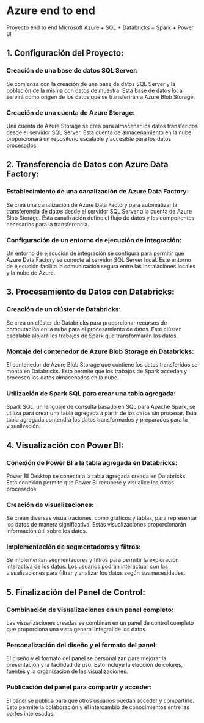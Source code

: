 # Azure end to end
Proyecto end to end Microsoft Azure + SQL + Databricks + Spark + Power BI 

## 1. Configuración del Proyecto:

### Creación de una base de datos SQL Server:
Se comienza con la creación de una base de datos SQL Server y la población de la misma con datos de muestra. Esta base de datos local servirá como origen de los datos que se transferirán a Azure Blob Storage.

### Creación de una cuenta de Azure Storage: 
Una cuenta de Azure Storage se crea para almacenar los datos transferidos desde el servidor SQL Server. Esta cuenta de almacenamiento en la nube proporcionará un repositorio escalable y accesible para los datos procesados.

## 2. Transferencia de Datos con Azure Data Factory:

### Establecimiento de una canalización de Azure Data Factory: 
Se crea una canalización de Azure Data Factory para automatizar la transferencia de datos desde el servidor SQL Server a la cuenta de Azure Blob Storage. Esta canalización define el flujo de datos y los componentes necesarios para la transferencia.

### Configuración de un entorno de ejecución de integración:
Un entorno de ejecución de integración se configura para permitir que Azure Data Factory se conecte al servidor SQL Server local. Este entorno de ejecución facilita la comunicación segura entre las instalaciones locales y la nube de Azure.

## 3. Procesamiento de Datos con Databricks:

### Creación de un clúster de Databricks: 
Se crea un clúster de Databricks para proporcionar recursos de computación en la nube para el procesamiento de datos. Este clúster escalable alojará los trabajos de Spark que transformarán los datos.

### Montaje del contenedor de Azure Blob Storage en Databricks: 
El contenedor de Azure Blob Storage que contiene los datos transferidos se monta en Databricks. Esto permite que los trabajos de Spark accedan y procesen los datos almacenados en la nube.

### Utilización de Spark SQL para crear una tabla agregada: 
Spark SQL, un lenguaje de consulta basado en SQL para Apache Spark, se utiliza para crear una tabla agregada a partir de los datos sin procesar. Esta tabla agregada contendrá los datos transformados y preparados para la visualización.

## 4. Visualización con Power BI:

### Conexión de Power BI a la tabla agregada en Databricks: 
Power BI Desktop se conecta a la tabla agregada creada en Databricks. Esta conexión permite que Power BI recupere y visualice los datos procesados.

### Creación de visualizaciones: 
Se crean diversas visualizaciones, como gráficos y tablas, para representar los datos de manera significativa. Estas visualizaciones proporcionarán información útil sobre los datos.

### Implementación de segmentadores y filtros: 
Se implementan segmentadores y filtros para permitir la exploración interactiva de los datos. Los usuarios podrán interactuar con las visualizaciones para filtrar y analizar los datos según sus necesidades.

## 5. Finalización del Panel de Control:

### Combinación de visualizaciones en un panel completo: 
Las visualizaciones creadas se combinan en un panel de control completo que proporciona una vista general integral de los datos.

### Personalización del diseño y el formato del panel: 
El diseño y el formato del panel se personalizan para mejorar la presentación y la facilidad de uso. Esto incluye la elección de colores, fuentes y la organización de las visualizaciones.

### Publicación del panel para compartir y acceder: 
El panel se publica para que otros usuarios puedan acceder y compartirlo. Esto permite la colaboración y el intercambio de conocimientos entre las partes interesadas.
